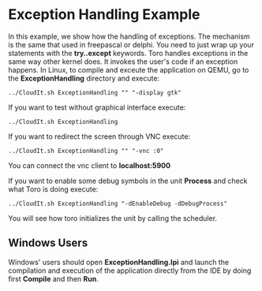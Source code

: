 # Exception Handling Example

In this example, we show how the handling of exceptions. The mechanism is the same that used in freepascal or delphi. You need to just wrap up your statements with the **try..except** keywords. Toro handles exceptions in the same way other kernel does. It invokes the user's code if an exception happens. In Linux, to compile and exceute the application on QEMU, go to the **ExceptionHandling** directory and execute:

`../CloudIt.sh ExceptionHandling "" "-display gtk"` 

If you want to test without graphical interface execute:

`../CloudIt.sh ExceptionHandling`

If you want to redirect the screen through VNC execute:

`../CloudIt.sh ExceptionHandling "" "-vnc :0"`

You can connect the vnc client to **localhost:5900**

If you want to enable some debug symbols in the unit **Process** and check what Toro is doing execute:

`../CloudIt.sh ExceptionHandling "-dEnableDebug -dDebugProcess"`

You will see how toro initializes the unit by calling the scheduler.

## Windows Users

Windows' users should open **ExceptionHandling.lpi** and launch the compilation and execution of the application directly from the IDE by doing first **Compile** and then **Run**.
